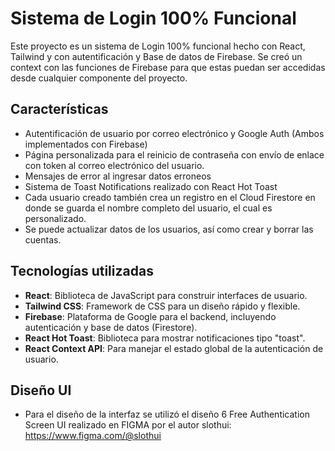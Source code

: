 # Sistema de Login 100% Funcional
Este proyecto es un sistema de Login 100% funcional hecho con React, Tailwind y con autentificación y Base de datos de Firebase. Se creó un context con las funciones de Firebase para que estas puedan ser accedidas desde cualquier componente del proyecto.

## Características
- Autentificación de usuario por correo electrónico y Google Auth (Ambos implementados con Firebase)
- Página personalizada para el reinicio de contraseña con envío de enlace con token al correo electrónico del usuario.
- Mensajes de error al ingresar datos erroneos
- Sistema de Toast Notifications realizado con React Hot Toast
- Cada usuario creado también crea un registro en el Cloud Firestore en donde se guarda el nombre completo del usuario, el cual es personalizado.
- Se puede actualizar datos de los usuarios, así como crear y borrar las cuentas. 


## Tecnologías utilizadas
- **React**: Biblioteca de JavaScript para construir interfaces de usuario.
- **Tailwind CSS**: Framework de CSS para un diseño rápido y flexible.
- **Firebase**: Plataforma de Google para el backend, incluyendo autenticación y base de datos (Firestore).
- **React Hot Toast**: Biblioteca para mostrar notificaciones tipo "toast".
- **React Context API**: Para manejar el estado global de la autenticación de usuario.

## Diseño UI
- Para el diseño de la interfaz se utilizó el diseño 6 Free Authentication Screen UI realizado en FIGMA por el autor slothui: https://www.figma.com/@slothui

